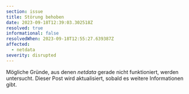 ```yaml
---
section: issue
title: Störung behoben
date: 2023-09-18T12:39:03.302518Z
resolved: true
informational: false
resolvedWhen: 2023-09-18T12:55:27.639387Z
affected:
  - netdata
severity: disrupted
---
```

Mögliche Gründe, aus denen *netdata* gerade nicht funktioniert, werden untersucht. Dieser Post wird aktualisiert, sobald es weitere Informationen gibt.

        